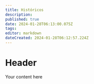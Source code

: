 ```yaml
---
title: Históricos
description: 
published: true
date: 2024-01-28T06:13:00.075Z
tags: 
editor: markdown
dateCreated: 2024-01-28T06:12:57.224Z
---
```


# Header
Your content here